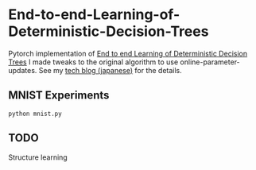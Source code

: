 # End-to-end-Learning-of-Deterministic-Decision-Trees
Pytorch implementation of [End to end Learning of Deterministic Decision Trees](https://arxiv.org/abs/1712.02743)
I made tweaks to the original algorithm to use online-parameter-updates.
See my [tech blog (japanese)]() for the details.

## MNIST Experiments

```
python mnist.py
```

## TODO
Structure learning